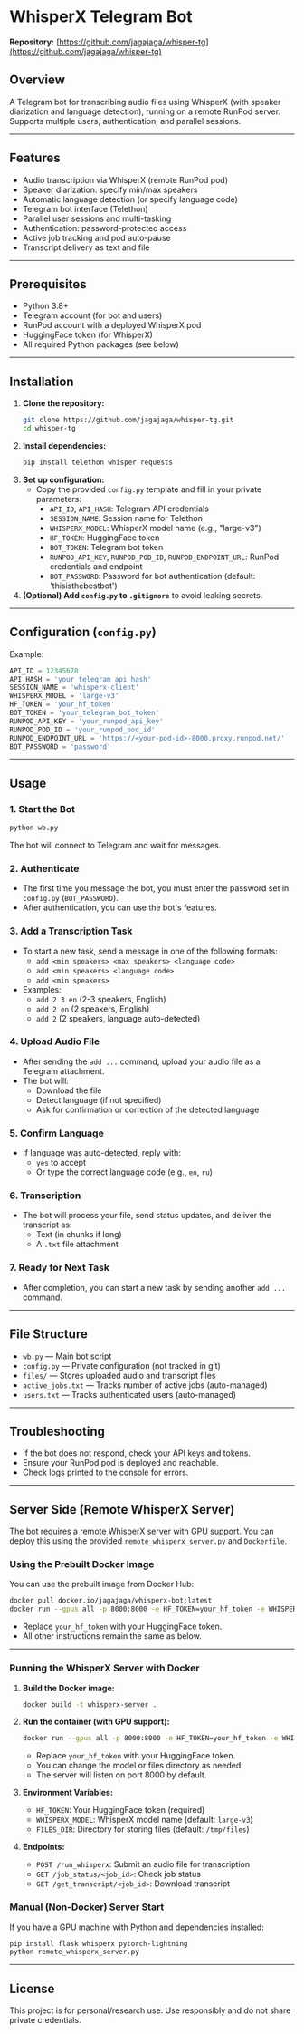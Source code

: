 # WhisperX Telegram Bot

**Repository:** [https://github.com/jagajaga/whisper-tg](https://github.com/jagajaga/whisper-tg)

## Overview
A Telegram bot for transcribing audio files using WhisperX (with speaker diarization and language detection), running on a remote RunPod server. Supports multiple users, authentication, and parallel sessions.

---

## Features
- Audio transcription via WhisperX (remote RunPod pod)
- Speaker diarization: specify min/max speakers
- Automatic language detection (or specify language code)
- Telegram bot interface (Telethon)
- Parallel user sessions and multi-tasking
- Authentication: password-protected access
- Active job tracking and pod auto-pause
- Transcript delivery as text and file

---

## Prerequisites
- Python 3.8+
- Telegram account (for bot and users)
- RunPod account with a deployed WhisperX pod
- HuggingFace token (for WhisperX)
- All required Python packages (see below)

---

## Installation
1. **Clone the repository:**
   ```bash
   git clone https://github.com/jagajaga/whisper-tg.git
   cd whisper-tg
   ```
2. **Install dependencies:**
   ```bash
   pip install telethon whisper requests
   ```
3. **Set up configuration:**
   - Copy the provided `config.py` template and fill in your private parameters:
     - `API_ID`, `API_HASH`: Telegram API credentials
     - `SESSION_NAME`: Session name for Telethon
     - `WHISPERX_MODEL`: WhisperX model name (e.g., "large-v3")
     - `HF_TOKEN`: HuggingFace token
     - `BOT_TOKEN`: Telegram bot token
     - `RUNPOD_API_KEY`, `RUNPOD_POD_ID`, `RUNPOD_ENDPOINT_URL`: RunPod credentials and endpoint
     - `BOT_PASSWORD`: Password for bot authentication (default: 'thisisthebestbot')
4. **(Optional) Add `config.py` to `.gitignore`** to avoid leaking secrets.

---

## Configuration (`config.py`)
Example:
```python
API_ID = 12345678
API_HASH = 'your_telegram_api_hash'
SESSION_NAME = 'whisperx-client'
WHISPERX_MODEL = 'large-v3'
HF_TOKEN = 'your_hf_token'
BOT_TOKEN = 'your_telegram_bot_token'
RUNPOD_API_KEY = 'your_runpod_api_key'
RUNPOD_POD_ID = 'your_runpod_pod_id'
RUNPOD_ENDPOINT_URL = 'https://<your-pod-id>-8000.proxy.runpod.net/'
BOT_PASSWORD = 'password'
```

---

## Usage

### 1. Start the Bot
```bash
python wb.py
```
The bot will connect to Telegram and wait for messages.

### 2. Authenticate
- The first time you message the bot, you must enter the password set in `config.py` (`BOT_PASSWORD`).
- After authentication, you can use the bot's features.

### 3. Add a Transcription Task
- To start a new task, send a message in one of the following formats:
  - `add <min speakers> <max speakers> <language code>`
  - `add <min speakers> <language code>`
  - `add <min speakers>`
- Examples:
  - `add 2 3 en` (2-3 speakers, English)
  - `add 2 en` (2 speakers, English)
  - `add 2` (2 speakers, language auto-detected)

### 4. Upload Audio File
- After sending the `add ...` command, upload your audio file as a Telegram attachment.
- The bot will:
  - Download the file
  - Detect language (if not specified)
  - Ask for confirmation or correction of the detected language

### 5. Confirm Language
- If language was auto-detected, reply with:
  - `yes` to accept
  - Or type the correct language code (e.g., `en`, `ru`)

### 6. Transcription
- The bot will process your file, send status updates, and deliver the transcript as:
  - Text (in chunks if long)
  - A `.txt` file attachment

### 7. Ready for Next Task
- After completion, you can start a new task by sending another `add ...` command.

---

## File Structure
- `wb.py` — Main bot script
- `config.py` — Private configuration (not tracked in git)
- `files/` — Stores uploaded audio and transcript files
- `active_jobs.txt` — Tracks number of active jobs (auto-managed)
- `users.txt` — Tracks authenticated users (auto-managed)

---

## Troubleshooting
- If the bot does not respond, check your API keys and tokens.
- Ensure your RunPod pod is deployed and reachable.
- Check logs printed to the console for errors.

---

## Server Side (Remote WhisperX Server)

The bot requires a remote WhisperX server with GPU support. You can deploy this using the provided `remote_whisperx_server.py` and `Dockerfile`.

### Using the Prebuilt Docker Image

You can use the prebuilt image from Docker Hub:
```bash
docker pull docker.io/jagajaga/whisperx-bot:latest
docker run --gpus all -p 8000:8000 -e HF_TOKEN=your_hf_token -e WHISPERX_MODEL=large-v3 -v /tmp/files:/tmp/files docker.io/jagajaga/whisperx-bot:latest
```
- Replace `your_hf_token` with your HuggingFace token.
- All other instructions remain the same as below.

---

### Running the WhisperX Server with Docker

1. **Build the Docker image:**
   ```bash
   docker build -t whisperx-server .
   ```
2. **Run the container (with GPU support):**
   ```bash
   docker run --gpus all -p 8000:8000 -e HF_TOKEN=your_hf_token -e WHISPERX_MODEL=large-v3 -v /tmp/files:/tmp/files whisperx-server
   ```
   - Replace `your_hf_token` with your HuggingFace token.
   - You can change the model or files directory as needed.
   - The server will listen on port 8000 by default.

3. **Environment Variables:**
   - `HF_TOKEN`: Your HuggingFace token (required)
   - `WHISPERX_MODEL`: WhisperX model name (default: `large-v3`)
   - `FILES_DIR`: Directory for storing files (default: `/tmp/files`)

4. **Endpoints:**
   - `POST /run_whisperx`: Submit an audio file for transcription
   - `GET /job_status/<job_id>`: Check job status
   - `GET /get_transcript/<job_id>`: Download transcript

### Manual (Non-Docker) Server Start
If you have a GPU machine with Python and dependencies installed:
```bash
pip install flask whisperx pytorch-lightning
python remote_whisperx_server.py
```

---

## License
This project is for personal/research use. Use responsibly and do not share private credentials.
